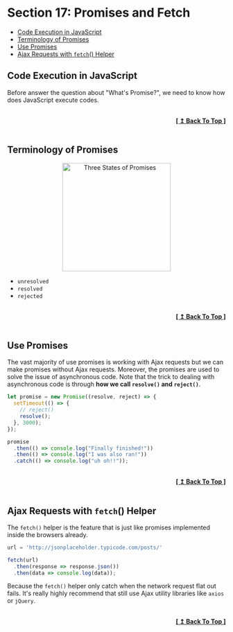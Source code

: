 # Section 17: Promises and Fetch

- [Code Execution in JavaScript](#code-execution-in-javascript)
- [Terminology of Promises](#terminology-of-promises)
- [Use Promises](#use-promises)
- [Ajax Requests with `fetch`() Helper](#ajax-requests-with-fetch-helper)

## Code Execution in JavaScript

Before answer the question about "What's Promise?", we need to know how does JavaScript execute codes.

<br/>
<div align="right">
  <b><a href="#section-17-promises-and-fetch">[ ↥ Back To Top ]</a></b>
</div>
<br/>

## Terminology of Promises

<p align="center">
  <img src="https://i.imgur.com/NJBcnWP.png" alt="Three States of Promises" height="250px">
</p>

- `unresolved`
- `resolved`
- `rejected`

<br/>
<div align="right">
  <b><a href="#section-17-promises-and-fetch">[ ↥ Back To Top ]</a></b>
</div>
<br/>

## Use Promises

The vast majority of use promises is working with Ajax requests but we can make promises without Ajax requests. Moreover, the promises are used to solve the issue of asynchronous code. Note that the trick to dealing with asynchronous code is through **how we call `resolve()` and `reject()`**.

```javascript
let promise = new Promise((resolve, reject) => {
  setTimeout(() => {
    // reject()
    resolve();
  }, 3000);
});

promise
  .then(() => console.log("Finally finished!"))
  .then(() => console.log("I was also ran!"))
  .catch(() => console.log("uh oh!!"));
```

<br/>
<div align="right">
  <b><a href="#section-17-promises-and-fetch">[ ↥ Back To Top ]</a></b>
</div>
<br/>

## Ajax Requests with `fetch`() Helper

The `fetch()` helper is the feature that is just like promises implemented inside the browsers already.

```javascript
url = 'http://jsonplaceholder.typicode.com/posts/'

fetch(url)
  .then(response => response.json())
  .then(data => console.log(data));
```

Because the `fetch()` helper only catch when the network request flat out fails. It's really highly recommend that still use Ajax utility libraries like `axios` or `jQuery`.

<br/>
<div align="right">
  <b><a href="#section-17-promises-and-fetch">[ ↥ Back To Top ]</a></b>
</div>
<br/>
